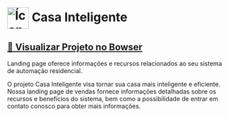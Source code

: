 
# <img src="https://cdn-icons-png.flaticon.com/512/1970/1970005.png" alt="Ícone da Casa Inteligente" width="50" align="center">  Casa Inteligente 

 <h2  style="color: green; text-decoration: none;"><strong><a href="https://delisg.github.io/Landing-Page-Vendas/"> 🎥 Visualizar Projeto no Bowser</a></strong></h2>


Landing page oferece informações e recursos relacionados ao seu sistema de automação residencial.



O projeto Casa Inteligente visa tornar sua casa mais inteligente e eficiente. Nossa landing page de vendas fornece informações detalhadas sobre os recursos e benefícios do sistema, bem como a possibilidade de entrar em contato conosco para obter mais informações.
